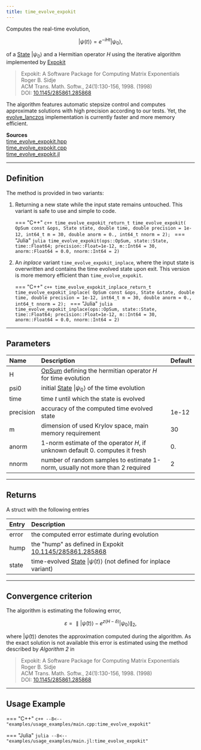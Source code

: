 ```yaml
---
title: time_evolve_expokit
---
```


Computes the real-time evolution, 

$$\vert \psi(t) \rangle = e^{-iHt} \vert \psi_0\rangle,$$ 

of a [State](../states/state.md) $\vert \psi_0 \rangle$ and a Hermitian operator $H$ using the iterative algorithm implemented by [Expokit](https://www.maths.uq.edu.au/expokit/)

> Expokit: A Software Package for Computing Matrix Exponentials<br>
> Roger B. Sidje<br>
> ACM Trans. Math. Softw., 24(1):130-156, 1998. (1998)<br>
> DOI: [10.1145/285861.285868](https://doi.org/10.1145/285861.285868)

The algorithm features automatic stepsize control and computes approximate solutions with high precision according to our tests. Yet, the [evolve_lanczos](evolve_lanczos.md) implementation is currently faster and more memory efficient. 

**Sources**<br> 
[time_evolve_expokit.hpp](https://github.com/awietek/xdiag/blob/main/xdiag/algorithms/time_evolution/time_evolve_expokit.hpp)<br>
[time_evolve_expokit.cpp](https://github.com/awietek/xdiag/blob/main/xdiag/algorithms/time_evolution/time_evolve_expokit.cpp)<br>
[time_evolve_expokit.jl](https://github.com/awietek/XDiag.jl/blob/main/src/algorithms/time_evolution/time_evolve_expokit.jl)

---

## Definition

The method is provided in two variants:

1. Returning a new state while the input state remains untouched. This variant is safe to use and simple to code.

	=== "C++"
		```c++
		time_evolve_expokit_return_t time_evolve_expokit(
			OpSum const &ops, State state, double time, double precision = 1e-12,
			int64_t m = 30, double anorm = 0., int64_t nnorm = 2);
		```
	=== "Julia"
		```julia
		time_evolve_expokit(ops::OpSum, state::State, time::Float64;
		                    precision::Float=1e-12, m::Int64 = 30, 
							anorm::Float64 = 0.0, nnorm::Int64 = 2)
		```

2. An *inplace* variant `time_evolve_expokit_inplace`, where the input state is overwritten and contains the time evolved state upon exit. This version is more memory efficient than `time_evolve_expokit`.

	=== "C++"
		```c++
		time_evolve_expokit_inplace_return_t time_evolve_expokit_inplace(
			OpSum const &ops, State &state, double time, double precision = 1e-12,
			int64_t m = 30, double anorm = 0., int64_t nnorm = 2);
		```
	=== "Julia"
		```julia
		time_evolve_expokit_inplace(ops::OpSum, state::State, time::Float64;
		                            precision::Float=1e-12, m::Int64 = 30, 
							        anorm::Float64 = 0.0, nnorm::Int64 = 2)
		```
---

## Parameters

| Name      | Description                                                                           | Default |
|:----------|:--------------------------------------------------------------------------------------|---------|
| H         | [OpSum](../operators/opsum.md) defining the hermitian operator $H$ for time evolution |         |
| psi0      | initial [State](../states/state.md) $\vert \psi_0 \rangle$ of the time evolution      |         |
| time      | time $t$ until which the state is evolved                                             |         |
| precision | accuracy of the computed time evolved state                                           | 1e-12   |
| m         | dimension of used Krylov space, main memory requirement                               | 30      |
| anorm     | 1-norm estimate of the operator $H$, if unknown default 0. computes it fresh          | 0.      |
| nnorm     | number of random samples to estimate 1-norm, usually not more than 2 required         | 2       |

---

## Returns

A struct with the following entries

| Entry | Description                                                                                       |
|:------|:--------------------------------------------------------------------------------------------------|
| error | the computed error estimate during evolution                                                      |
| hump  | the "hump" as defined in Expokit [10.1145/285861.285868](https://doi.org/10.1145/285861.285868)   |
| state | time-evolved [State](../states/state.md) $\vert \psi(t)\rangle$ (not defined for inplace variant) |

---

## Convergence criterion

The algorithm is estimating the following error,

$$ \varepsilon = \parallel \vert \tilde{\psi}(t)\rangle - e^{z(H - \delta)} \vert \psi_0\rangle \parallel_2, $$

where $\vert \tilde{\psi}(t) \rangle$ denotes the approximation computed during the algorithm. As the exact solution is not available this error is estimated using the method described by *Algorithm 2* in

> Expokit: A Software Package for Computing Matrix Exponentials<br>
> Roger B. Sidje<br>
> ACM Trans. Math. Softw., 24(1):130-156, 1998. (1998)<br>
> DOI: [10.1145/285861.285868](https://doi.org/10.1145/285861.285868)

---

## Usage Example

=== "C++"
	```c++
	--8<-- "examples/usage_examples/main.cpp:time_evolve_expokit"
	```
	
=== "Julia"
	```julia
	--8<-- "examples/usage_examples/main.jl:time_evolve_expokit"
	```
	
